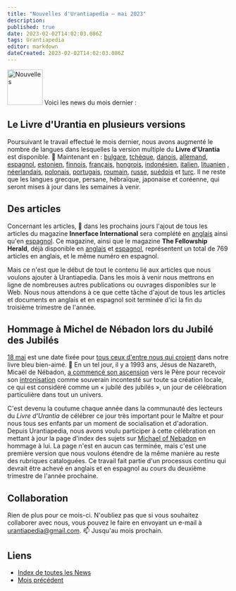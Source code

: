 ```yaml
---
title: "Nouvelles d'Urantiapedia — mai 2023"
description: 
published: true
date: 2023-02-02T14:02:03.086Z
tags: Urantiapedia
editor: markdown
dateCreated: 2023-02-02T14:02:03.086Z
---
```


<img src="/_assets/svg/icon-news.svg" alt="Nouvelles" style="width: 80px;"> Voici les news du mois dernier :

## Le Livre d'Urantia en plusieurs versions

Poursuivant le travail effectué le mois dernier, nous avons augmenté le nombre de langues dans lesquelles la version multiple du **Livre d'Urantia** est disponible. :blue_book: Maintenant en : [bulgare](/bg/The_Urantia_Book_Multiple/Index), [tchèque](/cs/The_Urantia_Book_Multiple/Index), [danois](/da/The_Urantia_Book_Multiple/Index), [allemand](/de/The_Urantia_Book_Multiple/Index), [espagnol](/es/The_Urantia_Book_Multiple/Index), [estonien](/et/The_Urantia_Book_Multiple/Index), [finnois](/fi/The_Urantia_Book_Multiple/Index), [français](/fr/The_Urantia_Book_Multiple/Index), [hongrois](/hu/The_Urantia_Book_Multiple/Index), [indonésien](/id/The_Urantia_Book_Multiple/Index), [italien](/it/The_Urantia_Book_Multiple/Index), [lituanien](/lt/The_Urantia_Book_Multiple/Index) , [néerlandais](/nl/The_Urantia_Book_Multiple/Index), [polonais](/pl/The_Urantia_Book_Multiple/Index), [portugais](/pt/The_Urantia_Book_Multiple/Index), [roumain](/ro/The_Urantia_Book_Multiple/Index), [russe](/ru/The_Urantia_Book_Multiple/Index), [suédois](/sv/The_Urantia_Book_Multiple/Index) et [turc](/tr/The_Urantia_Book_Multiple/Index). Il ne reste que les langues grecque, persane, hébraïque, japonaise et coréenne, qui seront mises à jour dans les semaines à venir.

## Des articles

Concernant les articles, :page_with_curl: dans les prochains jours l'ajout de tous les articles du magazine **Innerface International** sera complété en [anglais](/en/index/articles_innerface) ainsi qu'en [espagnol](/es/index/articles_innerface). Ce magazine, ainsi que le magazine **The Fellowship Herald**, déjà disponible en [anglais](/en/index/articles_herald) et [espagnol](/es/index/articles_herald), représentent un total de 769 articles en anglais, et le même numéro en espagnol.

Mais ce n'est que le début de tout le contenu lié aux articles que nous voulons ajouter à Urantiapedia. Dans les mois à venir nous mettrons en ligne de nombreuses autres publications ou ouvrages disponibles sur le Web. Nous nous attendons à ce que cette tâche d'ajout de tous les articles et documents en anglais et en espagnol soit terminée d'ici la fin du troisième trimestre de l'année.

## Hommage à Michel de Nébadon lors du Jubilé des Jubilés

[18 mai](/fr/The_Urantia_Book/193#p5_1) est une date fixée pour [tous ceux d'entre nous qui croient](/en/article/Joshua_J_Wilson/Proclaim_the_Holyday_of_Holydays) dans notre livre bleu bien-aimé. :blue_heart: En un tel jour, il y a 1993 ans, Jésus de Nazareth, Micaël de Nébadon, [a commencé son ascension](/fr/The_Urantia_Book/193#p5_5) vers le Père pour recevoir son [intronisation](/fr/The_Urantia_Book/33#p3_5) comme souverain incontesté sur toute sa création locale, ce qui est considéré comme un « jubilé des jubilés », un jour de célébration particulière dans tout un univers.

C'est devenu la coutume chaque année dans la communauté des lecteurs du _Livre d'Urantia_ de célébrer ce jour très important pour le Maître et pour nous tous ses enfants par un moment de socialisation et d'adoration. Depuis Urantiapedia, nous avons voulu participer à cette célébration en mettant à jour la page d'index des sujets sur [Michael of Nebadon](/en/topic/Michael_of_Nebadon) en hommage à lui. La page n'est en aucun cas terminée, mais c'est une première version que nous voulons étendre de la même manière au reste des rubriques cataloguées. Ce travail fait partie d'un processus continu qui devrait être achevé en anglais et en espagnol au cours du deuxième trimestre de l'année prochaine.

## Collaboration

Rien de plus pour ce mois-ci. N'oubliez pas que si vous souhaitez collaborer avec nous, vous pouvez le faire en envoyant un e-mail à urantiapedia@gmail.com. :mailbox: Jusqu'au mois prochain.

## Liens

- [Index de toutes les News](/fr/news)
- [Mois précédent](/fr/news/2023/04)